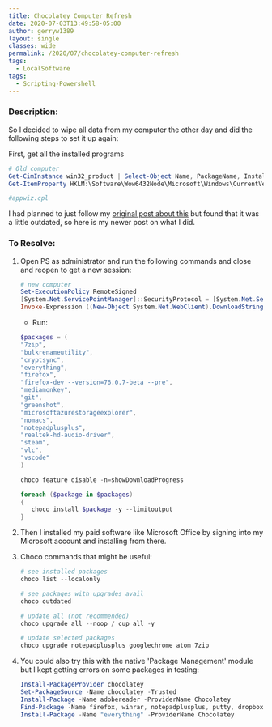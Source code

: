 ```yaml
---
title: Chocolatey Computer Refresh
date: 2020-07-03T13:49:58-05:00
author: gerryw1389
layout: single
classes: wide
permalink: /2020/07/chocolatey-computer-refresh
tags:
  - LocalSoftware
tags:
  - Scripting-Powershell
---
```

<!--more-->

### Description:

So I decided to wipe all data from my computer the other day and did the following steps to set it up again:

First, get all the installed programs

   ```powershell
   # Old computer
   Get-CimInstance win32_product | Select-Object Name, PackageName, InstallDate | out-file c:\scripts\soft2.txt
   Get-ItemProperty HKLM:\Software\Wow6432Node\Microsoft\Windows\CurrentVersion\Uninstall\* | Select-Object DisplayName, DisplayVersion, Publisher, InstallDate | out-file c:\scripts\soft.txt

   #appwiz.cpl
   ```

I had planned to just follow my [original post about this](https://automationadmin.com/2018/08/setup-a-new-computer/) but found that it was a little outdated, so here is my newer post on what I did.

### To Resolve:

1. Open PS as administrator and run the following commands and close and reopen to get a new session:

   ```powershell
   # new computer
   Set-ExecutionPolicy RemoteSigned
   [System.Net.ServicePointManager]::SecurityProtocol = [System.Net.ServicePointManager]::SecurityProtocol -bor 3072
   Invoke-Expression ((New-Object System.Net.WebClient).DownloadString('https://chocolatey.org/install.ps1'))
   ```

   - Run:

   ```powershell
   $packages = ( 
   "7zip",
   "bulkrenameutility",
   "cryptsync",
   "everything",
   "firefox",
   "firefox-dev --version=76.0.7-beta --pre",
   "mediamonkey",
   "git",
   "greenshot",
   "microsoftazurestorageexplorer",
   "nomacs",
   "notepadplusplus",
   "realtek-hd-audio-driver",
   "steam",
   "vlc",
   "vscode"
   )

   choco feature disable -n=showDownloadProgress

   foreach ($package in $packages)
   {
      choco install $package -y --limitoutput
   }
   ```

2. Then I installed my paid software like Microsoft Office by signing into my Microsoft account and installing from there.

3. Choco commands that might be useful:

   ```powershell
   # see installed packages
   choco list --localonly

   # see packages with upgrades avail
   choco outdated

   # update all (not recommended)
   choco upgrade all --noop / cup all -y

   # update selected packages
   choco upgrade notepadplusplus googlechrome atom 7zip
   ```

4. You could also try this with the native 'Package Management' module but I kept getting errors on some packages in testing:

   ```powershell
   Install-PackageProvider chocolatey
   Set-PackageSource -Name chocolatey -Trusted
   Install-Package -Name adobereader -ProviderName Chocolatey
   Find-Package -Name firefox, winrar, notepadplusplus, putty, dropbox | Install-Package
   Install-Package -Name "everything" -ProviderName Chocolatey
   ```

